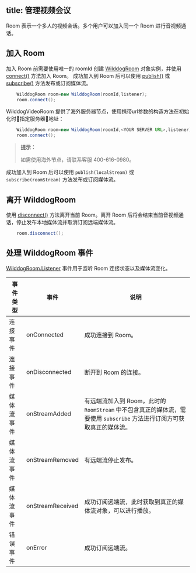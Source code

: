 title: 管理视频会议
---

Room 表示一个多人的视频会话。多个用户可以加入同一个 Room 进行音视频通话。

## 加入 Room
加入 Room 前需要使用唯一的 roomId 创建 [WilddogRoom](/conference/Android/api/wilddog-room.html) 对象实例，并使用 [connect()](/conference/Android/api/wilddog-room.html#connect) 方法加入 Room。
成功加入到 Room 后可以使用 [publish()](/conference/Android/api/wilddog-room.html#publish-localStream) 或 [subscribe()](/conference/Android/api/wilddog-room.html#subscribe-roomStream) 方法发布或订阅媒体流。


```java
	WilddogRoom room=new WilddogRoom(roomId,listener);
	room.connect();
```

WilddogVideoRoom 提供了海外服务器节点，使用携带url参数的构造方法在初始化时指定服务器地址：

```java
    WilddogRoom room=new WilddogRoom(roomId,<YOUR SERVER URL>,listener);
	room.connect();
```

<blockquote class="notice">
  <p><strong>提示：</strong></p>
 如需使用海外节点，请联系客服 400-616-0980。
</blockquote>

成功加入到 Room 后可以使用 `publish(localStream)` 或 `subscribe(roomStream)` 方法发布或订阅媒体流。
## 离开 WilddogRoom

使用 [disconnect()](/conference/Android/api/wilddog-room.html#disconnect) 方法离开当前 Room。离开 Room 后将会结束当前音视频通话，停止发布本地媒体流并取消订阅远端媒体流。

```java
	room.disconnect();
```

## 处理 WilddogRoom 事件

[WilddogRoom.Listener](/conference/Android/api/wilddog-room-listener.html) 事件用于监听 Room 连接状态以及媒体流变化。



|事件类型|事件|说明|
|------------------|---------------------|------------------|
|连接事件|onConnected|成功连接到 Room。|
|连接事件|onDisconnected|断开到 Room 的连接。|
|媒体流事件|onStreamAdded|有远端流加入到 Room，此时的 `RoomStream` 中不包含真正的媒体流，需要使用 `subscribe` 方法进行订阅方可获取真正的媒体流。|
|媒体流事件|onStreamRemoved|有远端流停止发布。|
|媒体流事件|onStreamReceived|成功订阅远端流，此时获取到真正的媒体流对象，可以进行播放。|
|错误事件|onError|成功订阅远端流。|


